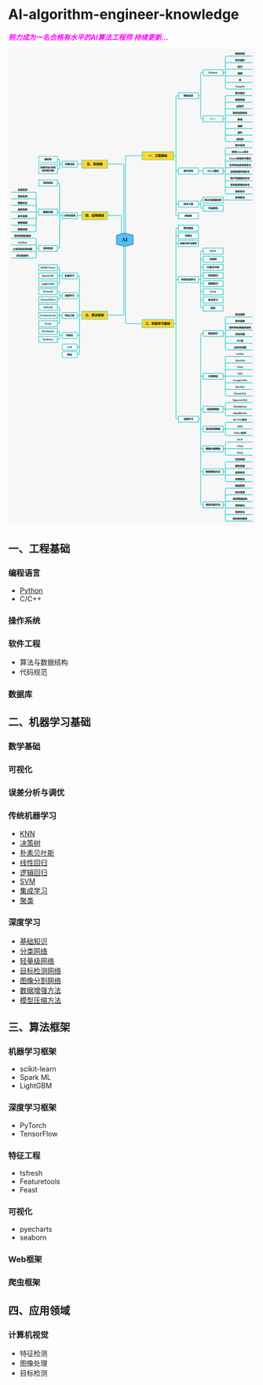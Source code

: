 # AI-algorithm-engineer-knowledge
<font color=Fuchsia> ***努力成为一名合格有水平的AI算法工程师*** </font>
<font color=Fuchsia> ***持续更新...*** </font>

![AI](https://github.com/ethan-sui/AI-algorithm-engineer-knowledge/blob/main/image/AI.png)

## 一、工程基础

### 编程语言
- [Python](/一、工程基础/编程语言/Python/README.md)
- C/C++
### 操作系统
### 软件工程
- 算法与数据结构
- 代码规范
### 数据库


## 二、机器学习基础
### 数学基础
### 可视化
### 误差分析与调优
### 传统机器学习
- [KNN](/二、机器学习基础/传统机器学习/1、KNN/README.md)
- [决策树](/二、机器学习基础/传统机器学习/2、决策树/README.md)
- [朴素贝叶斯](/二、机器学习基础/传统机器学习/3、朴素贝叶斯/README.md)
- [线性回归](/二、机器学习基础/传统机器学习/4、线性回归/README.md)
- [逻辑回归](/二、机器学习基础/传统机器学习/5、逻辑回归/README.md)
- [SVM](/二、机器学习基础/传统机器学习/6、SVM/README.md)
- [集成学习](/二、机器学习基础/传统机器学习/7、集成学习/README.md)
- [聚类](/二、机器学习基础/传统机器学习/8、聚类/README.md)
### 深度学习
- [基础知识](/二、机器学习基础/深度学习/1、基础知识/README.md)
- [分类网络](/二、机器学习基础/深度学习/2、分类网络/README.md)
- [轻量级网络](/二、机器学习基础/深度学习/3、轻量级网络/README.md)
- [目标检测网络](/二、机器学习基础/深度学习/4、目标检测网络/README.md)
- [图像分割网络](/二、机器学习基础/深度学习/5、图像分割网络/README.md)
- [数据增强方法](/二、机器学习基础/深度学习/6、数据增强方法/README.md)
- [模型压缩方法](/二、机器学习基础/深度学习/7、模型压缩方法/README.md)

## 三、算法框架
### 机器学习框架
- scikit-learn
- Spark ML
- LightGBM
### 深度学习框架
- PyTorch
- TensorFlow
### 特征工程
- tsfresh
- Featuretools
- Feast
### 可视化
- pyecharts
- seaborn
### Web框架
### 爬虫框架

## 四、应用领域
### 计算机视觉
- 特征检测
- 图像处理
- 目标检测
